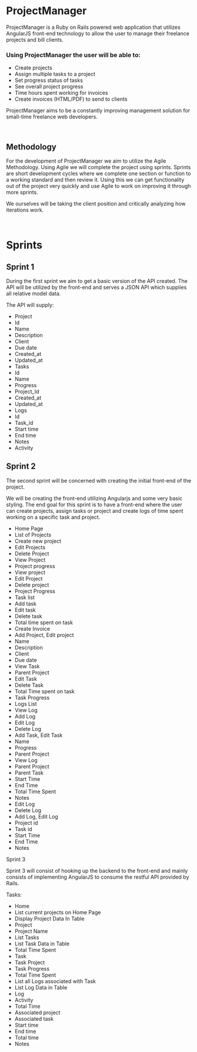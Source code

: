 ProjectManager
==============

ProjectManager is a Ruby on Rails powered web application that utilizes AngularJS front-end technology to allow the user to manage their freelance projects and bill clients.

### Using ProjectManager the user will be able to:

- Create projects
- Assign multiple tasks to a project
- Set progress status of tasks
- See overall project progress
- Time hours spent working for invoices
- Create invoices (HTML/PDF) to send to clients

ProjectManager aims to be a constantly improving management solution for small-time freelance web developers.

 
## Methodology
For the development of ProjectManager we aim to utilize the Agile Methodology. Using Agile we will complete the project using sprints. Sprints are short development cycles where we complete one section or function to a working standard and then review it. Using this we can get functionality out of the project very quickly and use Agile to work on improving it through more sprints.

We ourselves will be taking the client position and critically analyzing how iterations work.

  
# Sprints

## Sprint 1
During the first sprint we aim to get a basic version of the API created. The API will be utilized by the front-end and serves a JSON API which supplies all relative model data.

The API will supply:

- Project
- Id
- Name
- Description
- Client
- Due date
- Created_at
- Updated_at
- Tasks
- Id
- Name
- Progress
- Project_Id
- Created_at
- Updated_at
- Logs
- Id
- Task_id
- Start time
- End time
- Notes
- Activity 

## Sprint 2
The second sprint will be concerned with creating the initial front-end of the project.

We will be creating the front-end utilizing Angularjs and some very basic styling. The end goal for this sprint is to have a front-end where the user can create projects, assign tasks or project and create logs of time spent working on a specific task and project.

- Home Page
- List of Projects
- Create new project
- Edit Projects
- Delete Project
- View Project
- Project progress
- View project
- Edit Project
- Delete project
- Project Progress
- Task list
- Add task
- Edit task
- Delete task
- Total time spent on task
- Create Invoice
- Add Project, Edit project
- Name
- Description
- Client
- Due date
- View Task
- Parent Project
- Edit Task
- Delete Task
- Total Time spent on task
- Task Progress
- Logs List
- View Log
- Add Log
- Edit Log
- Delete Log
- Add Task, Edit Task
- Name
- Progress
- Parent Project
- View Log
- Parent Project
- Parent Task
- Start Time
- End Time
- Total Time Spent
- Notes
- Edit Log
- Delete Log
- Add Log, Edit Log
- Project id
- Task id
- Start Time
- End Time
- Notes

Sprint 3

Sprint 3 will consist of hooking up the backend to the front-end and mainly consists of implementing AngularJS to consume the restful API provided by Rails.

Tasks:

- Home
- List current projects on Home Page
- Display Project Data In Table
- Project
- Project Name
- List Tasks
- List Task Data in Table
- Total Time Spent
- Task
- Task Project
- Task Progress
- Total Time Spent
- List all Logs associated with Task
- List Log Data in Table
- Log
- Activity
- Total Time
- Associated project
- Associated task
- Start time
- End time
- Total time
- Notes
